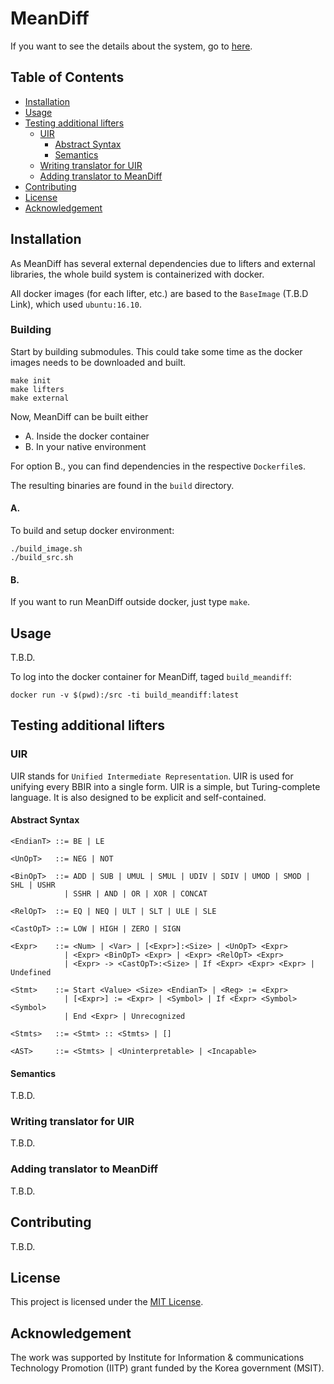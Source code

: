 # MeanDiff

If you want to see the details about the system, go to
[here](https://softsec-kaist.github.io/MeanDiff/).

## Table of Contents

* [Installation](#installation)
* [Usage](#usage)
* [Testing additional lifters](#testing-additional-lifters)
  * [UIR](#uir)
    * [Abstract Syntax](#abstract-syntax)
    * [Semantics](#semantics)
  * [Writing translator for UIR](#writing-translator-to-uir)
  * [Adding translator to MeanDiff](#adding-translator-to-meandiff)
* [Contributing](#contributing)
* [License](#license)
* [Acknowledgement](#acknowledgement)

## Installation

As MeanDiff has several external dependencies due to lifters and external
libraries, the whole build system is containerized with docker.

All docker images (for each lifter, etc.) are based to the `BaseImage` (T.B.D
Link), which used `ubuntu:16.10`.

### Building

Start by building submodules. This could take some time as the docker images
needs to be downloaded and built.

    make init
    make lifters
    make external
    
Now, MeanDiff can be built either 
 * A. Inside the docker container 
 * B. In your native environment

For option B., you can find dependencies in the respective `Dockerfile`s.

The resulting binaries are found in the `build` directory.

#### A.
To build and setup docker environment:

    ./build_image.sh
    ./build_src.sh
    
#### B.
If you want to run MeanDiff outside docker, just type `make`.

## Usage

T.B.D.

To log into the docker container for MeanDiff, taged `build_meandiff`:

    docker run -v $(pwd):/src -ti build_meandiff:latest

## Testing additional lifters

### UIR

UIR stands for `Unified Intermediate Representation`. UIR is used for unifying
every BBIR into a single form. UIR is a simple, but Turing-complete language. It
is also designed to be explicit and self-contained.

#### Abstract Syntax

```
<EndianT> ::= BE | LE

<UnOpT>   ::= NEG | NOT

<BinOpT>  ::= ADD | SUB | UMUL | SMUL | UDIV | SDIV | UMOD | SMOD | SHL | USHR
            | SSHR | AND | OR | XOR | CONCAT

<RelOpT>  ::= EQ | NEQ | ULT | SLT | ULE | SLE

<CastOpT> ::= LOW | HIGH | ZERO | SIGN

<Expr>    ::= <Num> | <Var> | [<Expr>]:<Size> | <UnOpT> <Expr>
            | <Expr> <BinOpT> <Expr> | <Expr> <RelOpT> <Expr>
            | <Expr> -> <CastOpT>:<Size> | If <Expr> <Expr> <Expr> | Undefined

<Stmt>    ::= Start <Value> <Size> <EndianT> | <Reg> := <Expr>
            | [<Expr>] := <Expr> | <Symbol> | If <Expr> <Symbol> <Symbol>
            | End <Expr> | Unrecognized

<Stmts>   ::= <Stmt> :: <Stmts> | []

<AST>     ::= <Stmts> | <Uninterpretable> | <Incapable>
```

#### Semantics

T.B.D.

### Writing translator for UIR

T.B.D.

### Adding translator to MeanDiff

T.B.D.

## Contributing

T.B.D.

## License

This project is licensed under the [MIT License](LICENSE.md).

## Acknowledgement

The work was supported by Institute for Information & communications Technology Promotion (IITP) grant funded by the Korea government (MSIT).
